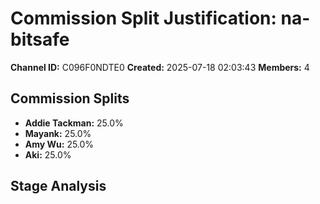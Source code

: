 # Commission Split Justification: na-bitsafe

**Channel ID:** C096F0NDTE0
**Created:** 2025-07-18 02:03:43
**Members:** 4

## Commission Splits

- **Addie Tackman:** 25.0%
- **Mayank:** 25.0%
- **Amy Wu:** 25.0%
- **Aki:** 25.0%

## Stage Analysis

